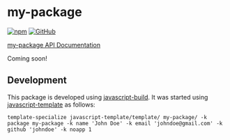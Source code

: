 # my-package

[![npm](https://img.shields.io/npm/v/my-package)](https://www.npmjs.com/package/my-package)
[![GitHub](https://img.shields.io/github/license/johndoe/my-package)](https://github.com/johndoe/my-package/blob/main/LICENSE)

[my-package API Documentation](https://johndoe.github.io/my-package/)

Coming soon!


## Development

This package is developed using [javascript-build](https://github.com/craigahobbs/javascript-build#readme).
It was started using [javascript-template](https://github.com/craigahobbs/javascript-template#readme) as follows:

```
template-specialize javascript-template/template/ my-package/ -k package my-package -k name 'John Doe' -k email 'johndoe@gmail.com' -k github 'johndoe' -k noapp 1
```
